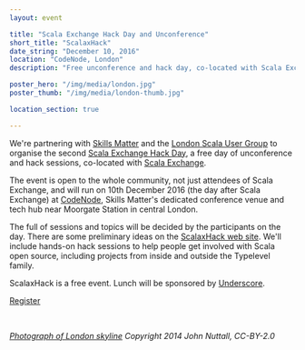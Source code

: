 ```yaml
---
layout: event

title: "Scala Exchange Hack Day and Unconference"
short_title: "ScalaxHack"
date_string: "December 10, 2016"
location: "CodeNode, London"
description: "Free unconference and hack day, co-located with Scala Exchange."

poster_hero: "/img/media/london.jpg"
poster_thumb: "/img/media/london-thumb.jpg"

location_section: true

---
```


We're partnering with [Skills Matter][skillsmatter]
and the [London Scala User Group][lsug]
to organise the second [Scala Exchange Hack Day][scalaxhack],
a free day of unconference and hack sessions,
co-located with [Scala Exchange][scalax].

The event is open to the whole community,
not just attendees of Scala Exchange,
and will run on 10th December 2016
(the day after Scala Exchange)
at [CodeNode][codenode],
Skills Matter's dedicated conference venue and tech hub
near Moorgate Station in central London.

The full of sessions and topics
will be decided by the participants on the day.
There are some preliminary ideas on
the [ScalaxHack web site][scalaxhack].
We'll include hands-on hack sessions
to help people get involved with Scala open source,
including projects from inside and outside
the Typelevel family.

ScalaxHack is a free event.
Lunch will be sponsored by [Underscore][underscore].

<a class="btn large" href="https://skillsmatter.com/conferences/7975-scalaxhack">Register</a>

<br>

*[Photograph of London skyline][london-skyline] Copyright 2014 John Nuttall, CC-BY-2.0*

[skillsmatter]: http://skillsmatter.com
[lsug]: http://meetup.com/lonson-scala
[scalaxhack]: https://skillsmatter.com/conferences/7975-scalaxhack
[scalax]: http://www.scala-exchange.com
[codenode]: https://skillsmatter.com/contact-us
[underscore]: https://underscore.io
[london-skyline]: https://flic.kr/p/pQZXvW
